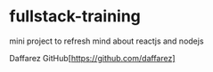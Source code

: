 # fullstack-training
mini project to refresh mind about reactjs and nodejs

Daffarez GitHub[https://github.com/daffarez]
